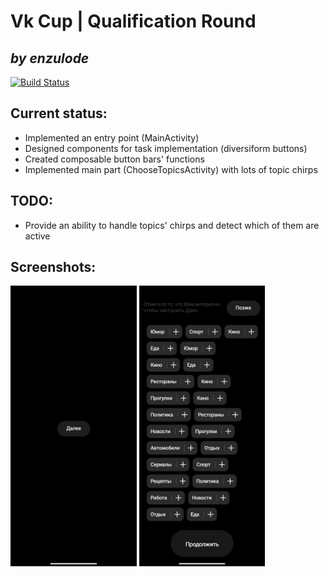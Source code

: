 # Vk Cup | Qualification Round 
## _by enzulode_

[![Build Status](https://travis-ci.org/joemccann/dillinger.svg?branch=master)](https://travis-ci.org/joemccann/dillinger)

## Current status:

- Implemented an entry point (MainActivity)
- Designed components for task implementation (diversiform buttons)
- Created composable button bars' functions
- Implemented main part (ChooseTopicsActivity) with lots of topic chirps

## TODO:

- Provide an ability to handle topics' chirps and detect which of them are active

## Screenshots:

<img src="https://github.com/enzulode/vkcontestquali/raw/master/docs/screenshot_main_activity.jpg" alt="MainActivity screenshot" height="40%" width="40%"/>
<img src="https://github.com/enzulode/vkcontestquali/raw/master/docs/screenshot_choose_topics_activity.jpg" alt="ChooseTopicsActivity screenshot" height="40%" width="40%"/>